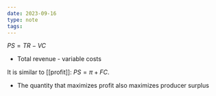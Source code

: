 ```yaml
---
date: 2023-09-16
type: note
tags: 
---
```


$PS = TR - VC$
- Total revenue - variable costs

It is similar to [[profit]]: $PS = \pi + FC$.
- The quantity that maximizes profit also maximizes producer surplus
